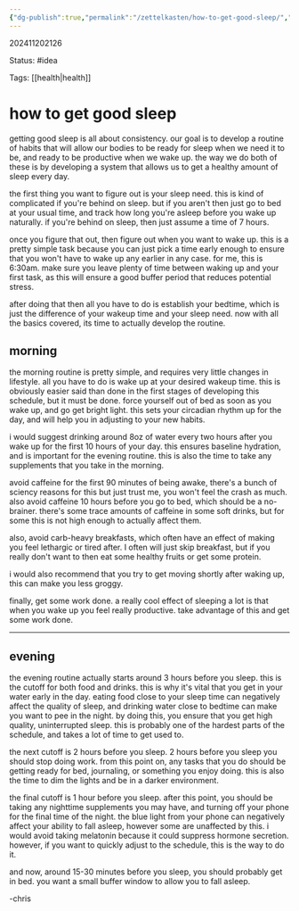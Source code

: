 ```yaml
---
{"dg-publish":true,"permalink":"/zettelkasten/how-to-get-good-sleep/","updated":"2024-11-26T13:27:07.735-05:00"}
---
```


202411202126

Status: #idea

Tags: [[health\|health]]

# how to get good sleep

getting good sleep is all about consistency. our goal is to develop a routine of habits that will allow our bodies to be ready for sleep when we need it to be, and ready to be productive when we wake up. the way we do both of these is by developing a system that allows us to get a healthy amount of sleep every day.

the first thing you want to figure out is your sleep need. this is kind of complicated if you're behind on sleep. but if you aren't then just go to bed at your usual time, and track how long you're asleep before you wake up naturally. if you're behind on sleep, then just assume a time of 7 hours.

once you figure that out, then figure out when you want to wake up. this is a pretty simple task because you can just pick a time early enough to ensure that you won't have to wake up any earlier in any case. for me, this is 6:30am. make sure you leave plenty of time between waking up and your first task, as this will ensure a good buffer period that reduces potential stress.

after doing that then all you have to do is establish your bedtime, which is just the difference of your wakeup time and your sleep need. now with all the basics covered, its time to actually develop the routine.

## morning

the morning routine is pretty simple, and requires very little changes in lifestyle. all you have to do is wake up at your desired wakeup time. this is obviously easier said than done in the first stages of developing this schedule, but it must be done. force yourself out of bed as soon as you wake up, and go get bright light. this sets your circadian rhythm up for the day, and will help you in adjusting to your new habits. 

i would suggest drinking around 8oz of water every two hours after you wake up for the first 10 hours of your day. this ensures baseline hydration, and is important for the evening routine. this is also the time to take any supplements that you take in the morning. 

avoid caffeine for the first 90 minutes of being awake, there's a bunch of sciency reasons for this but just trust me, you won't feel the crash as much. also avoid caffeine 10 hours before you go to bed, which should be a no-brainer. there's some trace amounts of caffeine in some soft drinks, but for some this is not high enough to actually affect them. 

also, avoid carb-heavy breakfasts, which often have an effect of making you feel lethargic or tired after. I often will just skip breakfast, but if you really don't want to then eat some healthy fruits or get some protein.

i would also recommend that you try to get moving shortly after waking up, this can make you less groggy.

finally, get some work done. a really cool effect of sleeping a lot is that when you wake up you feel really productive. take advantage of this and get some work done.

---

## evening

the evening routine actually starts around 3 hours before you sleep. this is the cutoff for both food and drinks. this is why it's vital that you get in your water early in the day. eating food close to your sleep time can negatively affect the quality of sleep, and drinking water close to bedtime can make you want to pee in the night. by doing this, you ensure that you get high quality, uninterrupted sleep. this is probably one of the hardest parts of the schedule, and takes a lot of time to get used to.

the next cutoff is 2 hours before you sleep. 2 hours before you sleep you should stop doing work. from this point on, any tasks that you do should be getting ready for bed, journaling, or something you enjoy doing. this is also the time to dim the lights and be in a darker environment.

the final cutoff is 1 hour before you sleep. after this point, you should be taking any nighttime supplements you may have, and turning off your phone for the final time of the night. the blue light from your phone can negatively affect your ability to fall asleep, however some are unaffected by this. i would avoid taking melatonin because it could suppress hormone secretion. however, if you want to quickly adjust to the schedule, this is the way to do it.

and now, around 15-30 minutes before you sleep, you should probably get in bed. you want a small buffer window to allow you to fall asleep. 

-chris